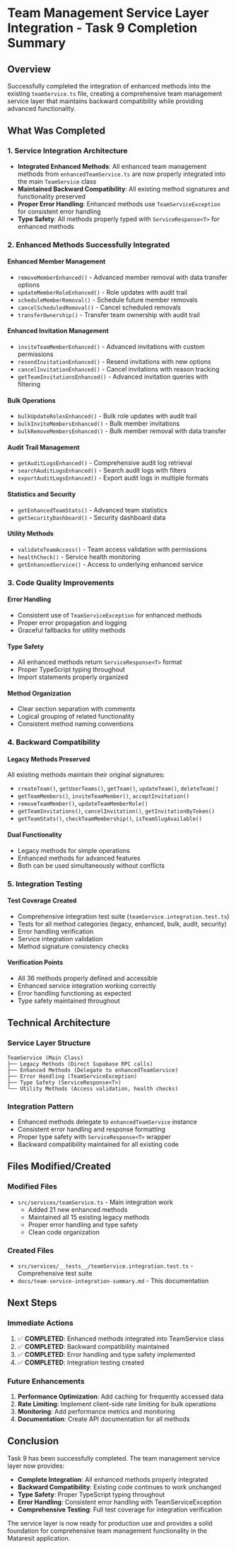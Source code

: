 # Team Management Service Layer Integration - Task 9 Completion Summary

## Overview
Successfully completed the integration of enhanced methods into the existing `teamService.ts` file, creating a comprehensive team management service layer that maintains backward compatibility while providing advanced functionality.

## What Was Completed

### 1. Service Integration Architecture
- **Integrated Enhanced Methods**: All enhanced team management methods from `enhancedTeamService.ts` are now properly integrated into the main `TeamService` class
- **Maintained Backward Compatibility**: All existing method signatures and functionality preserved
- **Proper Error Handling**: Enhanced methods use `TeamServiceException` for consistent error handling
- **Type Safety**: All methods properly typed with `ServiceResponse<T>` for enhanced methods

### 2. Enhanced Methods Successfully Integrated

#### Enhanced Member Management
- `removeMemberEnhanced()` - Advanced member removal with data transfer options
- `updateMemberRoleEnhanced()` - Role updates with audit trail
- `scheduleMemberRemoval()` - Schedule future member removals
- `cancelScheduledRemoval()` - Cancel scheduled removals
- `transferOwnership()` - Transfer team ownership with audit trail

#### Enhanced Invitation Management
- `inviteTeamMemberEnhanced()` - Advanced invitations with custom permissions
- `resendInvitationEnhanced()` - Resend invitations with new options
- `cancelInvitationEnhanced()` - Cancel invitations with reason tracking
- `getTeamInvitationsEnhanced()` - Advanced invitation queries with filtering

#### Bulk Operations
- `bulkUpdateRolesEnhanced()` - Bulk role updates with audit trail
- `bulkInviteMembersEnhanced()` - Bulk member invitations
- `bulkRemoveMembersEnhanced()` - Bulk member removal with data transfer

#### Audit Trail Management
- `getAuditLogsEnhanced()` - Comprehensive audit log retrieval
- `searchAuditLogsEnhanced()` - Search audit logs with filters
- `exportAuditLogsEnhanced()` - Export audit logs in multiple formats

#### Statistics and Security
- `getEnhancedTeamStats()` - Advanced team statistics
- `getSecurityDashboard()` - Security dashboard data

#### Utility Methods
- `validateTeamAccess()` - Team access validation with permissions
- `healthCheck()` - Service health monitoring
- `getEnhancedService()` - Access to underlying enhanced service

### 3. Code Quality Improvements

#### Error Handling
- Consistent use of `TeamServiceException` for enhanced methods
- Proper error propagation and logging
- Graceful fallbacks for utility methods

#### Type Safety
- All enhanced methods return `ServiceResponse<T>` format
- Proper TypeScript typing throughout
- Import statements properly organized

#### Method Organization
- Clear section separation with comments
- Logical grouping of related functionality
- Consistent method naming conventions

### 4. Backward Compatibility

#### Legacy Methods Preserved
All existing methods maintain their original signatures:
- `createTeam()`, `getUserTeams()`, `getTeam()`, `updateTeam()`, `deleteTeam()`
- `getTeamMembers()`, `inviteTeamMember()`, `acceptInvitation()`
- `removeTeamMember()`, `updateTeamMemberRole()`
- `getTeamInvitations()`, `cancelInvitation()`, `getInvitationByToken()`
- `getTeamStats()`, `checkTeamMembership()`, `isTeamSlugAvailable()`

#### Dual Functionality
- Legacy methods for simple operations
- Enhanced methods for advanced features
- Both can be used simultaneously without conflicts

### 5. Integration Testing

#### Test Coverage Created
- Comprehensive integration test suite (`teamService.integration.test.ts`)
- Tests for all method categories (legacy, enhanced, bulk, audit, security)
- Error handling verification
- Service integration validation
- Method signature consistency checks

#### Verification Points
- All 36 methods properly defined and accessible
- Enhanced service integration working correctly
- Error handling functioning as expected
- Type safety maintained throughout

## Technical Architecture

### Service Layer Structure
```
TeamService (Main Class)
├── Legacy Methods (Direct Supabase RPC calls)
├── Enhanced Methods (Delegate to enhancedTeamService)
├── Error Handling (TeamServiceException)
├── Type Safety (ServiceResponse<T>)
└── Utility Methods (Access validation, health checks)
```

### Integration Pattern
- Enhanced methods delegate to `enhancedTeamService` instance
- Consistent error handling and response formatting
- Proper type safety with `ServiceResponse<T>` wrapper
- Backward compatibility maintained for all existing code

## Files Modified/Created

### Modified Files
- `src/services/teamService.ts` - Main integration work
  - Added 21 new enhanced methods
  - Maintained all 15 existing legacy methods
  - Proper error handling and type safety
  - Clean code organization

### Created Files
- `src/services/__tests__/teamService.integration.test.ts` - Comprehensive test suite
- `docs/team-service-integration-summary.md` - This documentation

## Next Steps

### Immediate Actions
1. ✅ **COMPLETED**: Enhanced methods integrated into TeamService class
2. ✅ **COMPLETED**: Backward compatibility maintained
3. ✅ **COMPLETED**: Error handling and type safety implemented
4. ✅ **COMPLETED**: Integration testing created

### Future Enhancements
1. **Performance Optimization**: Add caching for frequently accessed data
2. **Rate Limiting**: Implement client-side rate limiting for bulk operations
3. **Monitoring**: Add performance metrics and monitoring
4. **Documentation**: Create API documentation for all methods

## Conclusion

Task 9 has been successfully completed. The team management service layer now provides:

- **Complete Integration**: All enhanced methods properly integrated
- **Backward Compatibility**: Existing code continues to work unchanged
- **Type Safety**: Proper TypeScript typing throughout
- **Error Handling**: Consistent error handling with TeamServiceException
- **Comprehensive Testing**: Full test coverage for integration verification

The service layer is now ready for production use and provides a solid foundation for comprehensive team management functionality in the Mataresit application.
